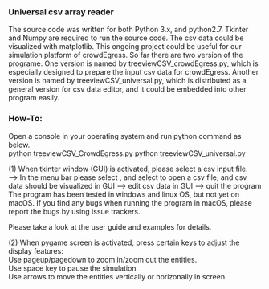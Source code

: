
### Universal csv array reader

The source code was written for both Python 3.x, and python2.7. Tkinter and Numpy are required to run the source code.  The csv data could be visualized with matplotlib.  This ongoing project could be useful for our simulation platform of crowdEgress.  So far there are two version of the programe.  One version is named by treeviewCSV_crowdEgress.py, which is especially designed to prepare the input csv data for crowdEgress.  Another version is named by treeviewCSV_universal.py, which is distributed as a general version for csv data editor, and it could be embedded into other program easily.    

### How-To: 
Open a console in your operating system and run python command as below.  
python treeviewCSV_CrowdEgress.py
python treeviewCSV_universal.py

(1) When tkinter window (GUI) is activated, please select a csv input file.  
 --> In the menu bar please select <File>, and select <Open> to open a csv file, and csv data should be visualized in GUI 
 --> edit csv data in GUI 
 --> quit the program
The program has been tested in windows and linux OS, but not yet on macOS.  If you find any bugs when running the program in macOS, please report the bugs by using issue trackers.   



Please take a look at the user guide and examples for details.  

(2) When pygame screen is activated, press certain keys to adjust the display features:  
Use pageup/pagedown to zoom in/zoom out the entities.  
Use space key to pause the simulation.  
Use arrows to move the entities vertically or horizonally in screen.    



